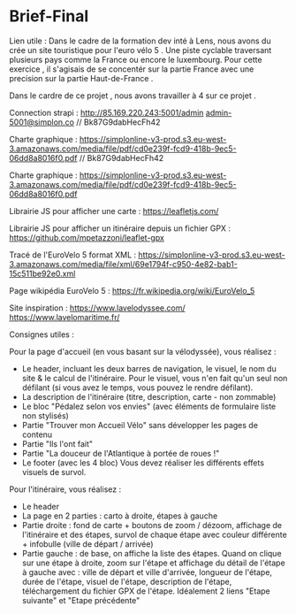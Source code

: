 # Brief-Final

Lien utile :
Dans le cadre de la formation dev inté à Lens, nous avons du crée un site touristique pour l'euro vélo 5 . Une piste cyclable traversant plusieurs pays comme la France ou encore le luxembourg. Pour cette exercice , il s'agisais de se concentér sur la partie France avec une precision sur la partie Haut-de-France . 

Dans le cardre de ce projet , nous avons travailler à 4 sur ce projet . 

Connection strapi :
http://85.169.220.243:5001/admin 
admin-5001@simplon.co // Bk87G9dabHecFh42

Charte graphique :
https://simplonline-v3-prod.s3.eu-west-3.amazonaws.com/media/file/pdf/cd0e239f-fcd9-418b-9ec5-06dd8a8016f0.pdf
 // Bk87G9dabHecFh42

Charte graphique :
https://simplonline-v3-prod.s3.eu-west-3.amazonaws.com/media/file/pdf/cd0e239f-fcd9-418b-9ec5-06dd8a8016f0.pdf

Librairie JS pour afficher une carte :
https://leafletjs.com/

Librairie JS pour afficher un itinéraire depuis un fichier GPX :
https://github.com/mpetazzoni/leaflet-gpx

Tracé de l'EuroVelo 5 format XML :
https://simplonline-v3-prod.s3.eu-west-3.amazonaws.com/media/file/xml/69e1794f-c950-4e82-bab1-15c511be92e0.xml

Page wikipédia EuroVelo 5 :
https://fr.wikipedia.org/wiki/EuroVelo_5

Site inspiration :
https://www.lavelodyssee.com/
https://www.lavelomaritime.fr/

Consignes utiles : 

Pour la page d'accueil (en vous basant sur la vélodyssée), vous réalisez :
* Le header, incluant les deux barres de navigation, le visuel, le nom du site & le calcul de l'itinéraire. Pour le visuel, vous n'en fait qu'un seul non défilant (si vous avez le temps, vous pouvez le rendre défilant).
* La description de l'itinéraire (titre, description, carte - non zommable)
* Le bloc "Pédalez selon vos envies" (avec éléments de formulaire liste non stylisés)
* Partie "Trouver mon Accueil Vélo" sans développer les pages de contenu
* Partie "Ils l'ont fait"
* Partie "La douceur de l'Atlantique à portée de roues !"
* Le footer (avec les 4 bloc)
Vous devez réaliser les différents effets visuels de survol.

Pour l'itinéraire, vous réalisez :
* Le header
* La page en 2 parties : carto à droite, étapes à gauche
* Partie droite : fond de carte + boutons de zoom / dézoom, affichage de l'itinéraire et des étapes, survol de chaque étape avec couleur différente + infobulle (ville de départ / arrivée)
* Partie gauche : de base, on affiche la liste des étapes. Quand on clique sur une étape à droite, zoom sur l'étape et affichage du détail de l'étape à gauche avec : ville de départ et ville d'arrivée, longueur de l'étape, durée de l'étape, visuel de l'étape, description de l'étape, téléchargement du fichier GPX de l'étape. Idéalement 2 liens "Etape suivante" et "Etape précédente"

